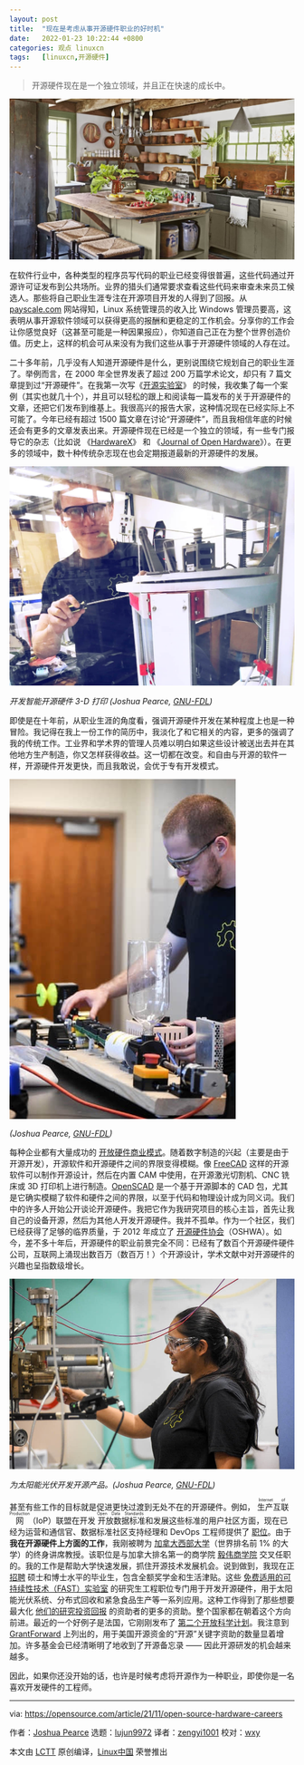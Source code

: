 ```yaml
---
layout: post
title:	"现在是考虑从事开源硬件职业的好时机"
date:	2022-01-23 10:22:44 +0800 
categories:	观点 linuxcn 
tags:	[linuxcn,开源硬件]
---
```




> 
> 开源硬件现在是一个独立领域，并且正在快速的成长中。
> 
> 
> 


![](/Asserts/Images/album/202201/23/102054w2jnwennn8rwh27w.jpg "shaking hands open source hardware")


在软件行业中，各种类型的程序员写代码的职业已经变得很普遍，这些代码通过开源许可证发布到公共场所。业界的猎头们通常要求查看这些代码来审查未来员工候选人。那些将自己职业生涯专注在开源项目开发的人得到了回报。从 [payscale.com](http://payscale.com) 网站得知，Linux 系统管理员的收入比 Windows 管理员要高，这表明从事开源软件领域可以获得更高的报酬和更稳定的工作机会。分享你的工作会让你感觉良好（这甚至可能是一种因果报应），你知道自己正在为整个世界创造价值。历史上，这样的机会可从来没有为我们这些从事于开源硬件领域的人存在过。


二十多年前，几乎没有人知道开源硬件是什么，更别说围绕它规划自己的职业生涯了。举例而言，在 2000 年全世界发表了超过 200 万篇学术论文，却只有 7 篇文章提到过“开源硬件”。在我第一次写《[开源实验室](https://www.appropedia.org/Open-source_Lab)》 的时候，我收集了每一个案例（其实也就几十个），并且可以轻松的跟上和阅读每一篇发布的关于开源硬件的文章，还把它们发布到维基上。我很高兴的报告大家，这种情况现在已经实际上不可能了。今年已经有超过 1500 篇文章在讨论“开源硬件”，而且我相信年底的时候还会有更多的文章发表出来。开源硬件现在已经是一个独立的领域，有一些专门报导它的杂志（比如说 《[HardwareX](https://www.hardware-x.com/)》 和 《[Journal of Open Hardware](https://openhardware.metajnl.com/)》）。在更多的领域中，数十种传统杂志现在也会定期报道最新的开源硬件的发展。


![Smart open source 3-D printing](/Asserts/Images/album/202201/23/102227iur7uut1dyyhyb2r.jpg "Smart open source 3-D printing")


*开发智能开源硬件 3-D 打印 (Joshua Pearce, [GNU-FDL](https://www.gnu.org/licenses/fdl-1.3.en.html))*


即使是在十年前，从职业生涯的角度看，强调开源硬件开发在某种程度上也是一种冒险。我记得在我上一份工作的简历中，我淡化了和它相关的内容，更多的强调了我的传统工作。工业界和学术界的管理人员难以明白如果这些设计被送出去并在其他地方生产制造，你又怎样获得收益。这一切都在改变。和自由与开源的软件一样，开源硬件开发更快，而且我敢说，会优于专有开发模式。


![Open source recycle bot](/Asserts/Images/album/202201/23/102236djy2djyy101b8g1x.jpg "Open source recycle bot")


*(Joshua Pearce, [GNU-FDL](https://www.gnu.org/licenses/fdl-1.3.en.html))*


每种企业都有大量成功的 [开放硬件商业模式](https://doi.org/10.5334/joh.4)。随着数字制造的兴起（主要是由于开源开发），开源软件和开源硬件之间的界限变得模糊。像 [FreeCAD](https://www.freecadweb.org/) 这样的开源软件可以制作开源设计，然后在内置 CAM 中使用，在开源激光切割机、CNC 铣床或 3D 打印机上进行制造。[OpenSCAD](https://openscad.org/) 是一个基于开源脚本的 CAD 包，尤其是它确实模糊了软件和硬件之间的界限，以至于代码和物理设计成为同义词。我们中的许多人开始公开谈论开源硬件。我把它作为我研究项目的核心主旨，首先让我自己的设备开源，然后为其他人开发开源硬件。我并不孤单。作为一个社区，我们已经获得了足够的临界质量，于 2012 年成立了 [开源硬件协会](https://www.oshwa.org/)（OSHWA）。如今，差不多十年后，开源硬件的职业前景完全不同：已经有了数百个开源硬件硬件公司，互联网上涌现出数百万（数百万！）个开源设计，学术文献中对开源硬件的兴趣也呈指数级增长。


![Open source production for solar photovoltaics](/Asserts/Images/album/202201/23/102243x383b7bh3884bdb8.jpg "Open source production for solar photovoltaics")


*为太阳能光伏开发开源产品。(Joshua Pearce, [GNU-FDL](https://www.gnu.org/licenses/fdl-1.3.en.html))*


甚至有些工作的目标就是促进更快过渡到无处不在的开源硬件。例如，<ruby> 生产互联网 <rt>  Internet of Production </rt></ruby>（IoP）联盟在开发<ruby> 开放数据标准 <rt>  Open Data Standards </rt></ruby>和发展这些标准的用户社区方面，现在已经为运营和通信官、数据标准社区支持经理和 DevOps 工程师提供了 [职位](https://www.internetofproduction.org/hiring)。由于 **我在开源硬件上方面的工作**，我刚被聘为 [加拿大西部大学](https://www.uwo.ca/)（世界排名前 1% 的大学）的终身讲席教授。该职位是与加拿大排名第一的商学院 [毅伟商学院](https://www.ivey.uwo.ca/) 交叉任职的。我的工作是帮助大学快速发展，抓住开源技术发展机会。说到做到，我现在正 [招聘](https://www.appropedia.org/FAST_application_process) 硕士和博士水平的毕业生，包含全额奖学金和生活津贴。这些 [免费适用的可持续性技术（FAST）实验室](https://www.appropedia.org/Category:FAST) 的研究生工程职位专门用于开发开源硬件，用于太阳能光伏系统、分布式回收和紧急食品生产等一系列应用。这种工作得到了那些想要最大化 [他们的研究投资回报](https://www.academia.edu/13799962/Return_on_Investment_for_Open_Source_Hardware_Development) 的资助者的更多的资助。整个国家都在朝着这个方向前进。最近的一个好例子是法国，它刚刚发布了 [第二个开放科学计划](https://www.ouvrirlascience.fr/wp-content/uploads/2021/10/Second_French_Plan-for-Open-Science_web.pdf)。我注意到 [GrantForward](https://www.grantforward.com/index) 上列出的，用于美国开源资金的“开源”关键字资助的数量显着增加。许多基金会已经清晰明了地收到了开源备忘录 —— 因此开源研发的机会越来越多。


因此，如果你还没开始的话，也许是时候考虑将开源作为一种职业，即使你是一名喜欢开发硬件的工程师。




---


via: <https://opensource.com/article/21/11/open-source-hardware-careers>


作者：[Joshua Pearce](https://opensource.com/users/jmpearce) 选题：[lujun9972](https://github.com/lujun9972) 译者：[zengyi1001](https://github.com/zengyi1001) 校对：[wxy](https://github.com/wxy)


本文由 [LCTT](https://github.com/LCTT/TranslateProject) 原创编译，[Linux中国](https://linux.cn/) 荣誉推出
